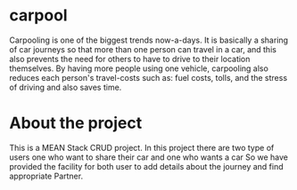 # carpool
Carpooling is one of the biggest trends now-a-days. It is basically a sharing of car journeys so that more than one person can travel in a car, and this also prevents the need for others to have to drive to their location themselves. By having more people using one vehicle, carpooling also reduces each person's travel-costs such as: fuel costs, tolls, and the stress of driving and also saves time.

# About the project
This is a MEAN Stack CRUD project.
In this project there are two type of users one who want to share their car and one who wants a car 
So we have provided the facility for both user to add details about the journey and find appropriate 
Partner.
